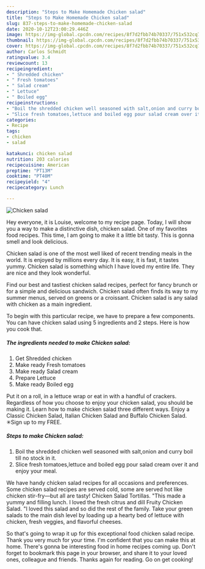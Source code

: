 ```yaml
---
description: "Steps to Make Homemade Chicken salad"
title: "Steps to Make Homemade Chicken salad"
slug: 837-steps-to-make-homemade-chicken-salad
date: 2020-10-12T23:00:29.446Z
image: https://img-global.cpcdn.com/recipes/8f7d2fbb74b70337/751x532cq70/chicken-salad-recipe-main-photo.jpg
thumbnail: https://img-global.cpcdn.com/recipes/8f7d2fbb74b70337/751x532cq70/chicken-salad-recipe-main-photo.jpg
cover: https://img-global.cpcdn.com/recipes/8f7d2fbb74b70337/751x532cq70/chicken-salad-recipe-main-photo.jpg
author: Carlos Schmidt
ratingvalue: 3.4
reviewcount: 13
recipeingredient:
- " Shredded chicken"
- " Fresh tomatoes"
- " Salad cream"
- " Lettuce"
- " Boiled egg"
recipeinstructions:
- "Boil the shredded chicken well seasoned with salt,onion and curry boil till no stock in it."
- "Slice fresh tomatoes,lettuce and boiled egg pour salad cream over it and enjoy your meal."
categories:
- Recipe
tags:
- chicken
- salad

katakunci: chicken salad 
nutrition: 203 calories
recipecuisine: American
preptime: "PT13M"
cooktime: "PT40M"
recipeyield: "4"
recipecategory: Lunch

---
```



![Chicken salad](https://img-global.cpcdn.com/recipes/8f7d2fbb74b70337/751x532cq70/chicken-salad-recipe-main-photo.jpg)

Hey everyone, it is Louise, welcome to my recipe page. Today, I will show you a way to make a distinctive dish, chicken salad. One of my favorites food recipes. This time, I am going to make it a little bit tasty. This is gonna smell and look delicious.

Chicken salad is one of the most well liked of recent trending meals in the world. It is enjoyed by millions every day. It is easy, it is fast, it tastes yummy. Chicken salad is something which I have loved my entire life. They are nice and they look wonderful.

Find our best and tastiest chicken salad recipes, perfect for fancy brunch or for a simple and delicious sandwich. Chicken salad often finds its way to my summer menus, served on greens or a croissant. Chicken salad is any salad with chicken as a main ingredient.


To begin with this particular recipe, we have to prepare a few components. You can have chicken salad using 5 ingredients and 2 steps. Here is how you cook that.

<!--inarticleads1-->

##### The ingredients needed to make Chicken salad:

1. Get  Shredded chicken
1. Make ready  Fresh tomatoes
1. Make ready  Salad cream
1. Prepare  Lettuce
1. Make ready  Boiled egg


Put it on a roll, in a lettuce wrap or eat in with a handful of crackers. Regardless of how you choose to enjoy your chicken salad, you should be making it. Learn how to make chicken salad three different ways. Enjoy a Classic Chicken Salad, Italian Chicken Salad and Buffalo Chicken Salad. ✳︎Sign up to my FREE. 

<!--inarticleads2-->

##### Steps to make Chicken salad:

1. Boil the shredded chicken well seasoned with salt,onion and curry boil till no stock in it.
1. Slice fresh tomatoes,lettuce and boiled egg pour salad cream over it and enjoy your meal.


We have handy chicken salad recipes for all occasions and preferences. Some chicken salad recipes are served cold, some are served hot like chicken stir-fry—but all are tasty! Chicken Salad Tortillas. &#34;This made a yummy and filling lunch. I loved the fresh citrus and dill Fruity Chicken Salad. &#34;I loved this salad and so did the rest of the family. Take your green salads to the main dish level by loading up a hearty bed of lettuce with chicken, fresh veggies, and flavorful cheeses. 

So that's going to wrap it up for this exceptional food chicken salad recipe. Thank you very much for your time. I'm confident that you can make this at home. There's gonna be interesting food in home recipes coming up. Don't forget to bookmark this page in your browser, and share it to your loved ones, colleague and friends. Thanks again for reading. Go on get cooking!
